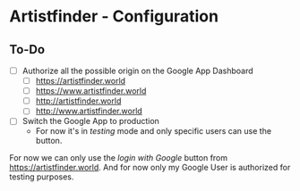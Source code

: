 # Artistfinder - Configuration

## To-Do

- [ ] Authorize all the possible origin on the Google App Dashboard 
	- [ ] https://artistfinder.world
	- [ ] https://www.artistfinder.world
	- [ ] http://artistfinder.world
	- [ ] http://www.artistfinder.world

- [ ] Switch the Google App to production
	- For now it's in _testing_ mode and only specific users can use the button.

For now we can only use the _login with Google_ button from https://artistfinder.world.
And for now only my Google User is authorized for testing purposes.